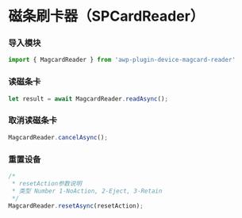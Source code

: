 # 磁条刷卡器（SPCardReader）

### 导入模块
```js
import { MagcardReader } from 'awp-plugin-device-magcard-reader'
```

### 读磁条卡
```js
let result = await MagcardReader.readAsync();
```

### 取消读磁条卡
```js
MagcardReader.cancelAsync();
```

### 重置设备
```js
/*
 * resetAction参数说明
 * 类型 Number 1-NoAction, 2-Eject, 3-Retain
 */
MagcardReader.resetAsync(resetAction);
```